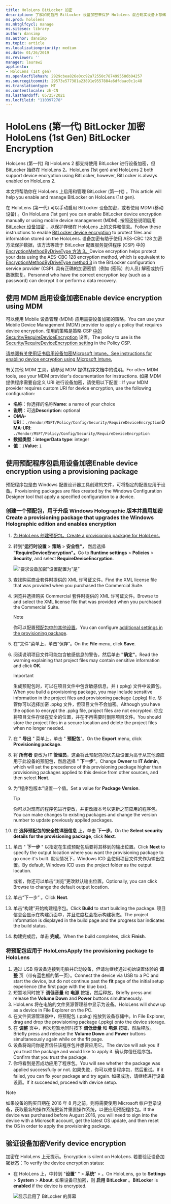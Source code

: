 ```yaml
---
title: HoloLens BitLocker 加密
description: 了解如何启用 BitLocker 设备加密来保护 HoloLens 混合现实设备上存储的文件。
ms.prod: hololens
ms.mktglfcycl: manage
ms.sitesec: library
author: dansimp
ms.author: dansimp
ms.topic: article
ms.localizationpriority: medium
ms.date: 01/26/2019
ms.reviewer: ''
manager: laurawi
appliesto:
- HoloLens (1st gen)
ms.openlocfilehash: 2929cbea826e0cc92a72550c7874995506b94257
ms.sourcegitcommit: 29573e577381a23891e9557884a6dfdaac0c1c48
ms.translationtype: MT
ms.contentlocale: zh-CN
ms.lasthandoff: 05/25/2021
ms.locfileid: "110397278"
---
```

# <a name="hololens-1st-gen-bitlocker-encryption"></a><span data-ttu-id="73dae-103">HoloLens (第一代) BitLocker 加密</span><span class="sxs-lookup"><span data-stu-id="73dae-103">HoloLens (1st Gen) BitLocker Encryption</span></span>

<span data-ttu-id="73dae-104">HoloLens (第一代) 和 HoloLens 2 都支持使用 BitLocker 进行设备加密，但 BitLocker 始终在 HoloLens 2。</span><span class="sxs-lookup"><span data-stu-id="73dae-104">HoloLens (1st gen) and HoloLens 2 both support device encryption using BitLocker, however, BitLocker is always enabled on HoloLens 2.</span></span>

<span data-ttu-id="73dae-105">本文将帮助你在 HoloLens 上启用和管理 BitLocker (第一代) 。</span><span class="sxs-lookup"><span data-stu-id="73dae-105">This article will help you enable and manage BitLocker on HoloLens (1st gen).</span></span>

<span data-ttu-id="73dae-106">在 HoloLens (第一代) 可以手动启用 BitLocker 设备加密，或者使用 MDM (移动设备) 。</span><span class="sxs-lookup"><span data-stu-id="73dae-106">On HoloLens (1st gen) you can enable BitLocker device encryption manually or using mobile device management (MDM).</span></span> <span data-ttu-id="73dae-107">按照这些说明启用 [BitLocker 设备加密](https://docs.microsoft.com/windows/security/information-protection/bitlocker/bitlocker-device-encryption-overview-windows-10#bitlocker-device-encryption) ，以保护存储在 HoloLens 上的文件和信息。</span><span class="sxs-lookup"><span data-stu-id="73dae-107">Follow these instructions to enable [BitLocker device encryption](https://docs.microsoft.com/windows/security/information-protection/bitlocker/bitlocker-device-encryption-overview-windows-10#bitlocker-device-encryption) to protect files and information stored on the HoloLens.</span></span> <span data-ttu-id="73dae-108">设备加密有助于使用 AES-CBC 128 加密方法保护数据，该方法等效于 BitLocker 配置服务提供程序 (CSP) 中的[EncryptionMethodByDriveType 方法 3。](https://docs.microsoft.com/windows/client-management/mdm/bitlocker-csp#encryptionmethodbydrivetype)</span><span class="sxs-lookup"><span data-stu-id="73dae-108">Device encryption helps protect your data using the AES-CBC 128 encryption method, which is equivalent to [EncryptionMethodByDriveType method 3](https://docs.microsoft.com/windows/client-management/mdm/bitlocker-csp#encryptionmethodbydrivetype) in the BitLocker configuration service provider (CSP).</span></span> <span data-ttu-id="73dae-109">具有正确的加密密钥（例如 (密码）的人员) 解密或执行数据恢复。</span><span class="sxs-lookup"><span data-stu-id="73dae-109">Personnel who have the correct encryption key (such as a password) can decrypt it or perform a data recovery.</span></span>

## <a name="enable-device-encryption-using-mdm"></a><span data-ttu-id="73dae-110">使用 MDM 启用设备加密</span><span class="sxs-lookup"><span data-stu-id="73dae-110">Enable device encryption using MDM</span></span>

<span data-ttu-id="73dae-111">可以使用 Mobile 设备管理 (MDM) 应用需要设备加密的策略。</span><span class="sxs-lookup"><span data-stu-id="73dae-111">You can use your Mobile Device Management (MDM) provider to apply a policy that requires device encryption.</span></span> <span data-ttu-id="73dae-112">使用的策略是策略 CSP [中的 Security/RequireDeviceEncryption](https://docs.microsoft.com/windows/client-management/mdm/policy-csp-security#security-requiredeviceencryption) 设置。</span><span class="sxs-lookup"><span data-stu-id="73dae-112">The policy to use is the [Security/RequireDeviceEncryption setting](https://docs.microsoft.com/windows/client-management/mdm/policy-csp-security#security-requiredeviceencryption) in the Policy CSP.</span></span>

[<span data-ttu-id="73dae-113">请参阅有关使用证书启用设备加密Microsoft Intune。</span><span class="sxs-lookup"><span data-stu-id="73dae-113">See instructions for enabling device encryption using Microsoft Intune.</span></span>](https://docs.microsoft.com/intune/compliance-policy-create-windows#windows-holographic-for-business)

<span data-ttu-id="73dae-114">有关其他 MDM 工具，请参阅 MDM 提供程序文档中的说明。</span><span class="sxs-lookup"><span data-stu-id="73dae-114">For other MDM tools, see your MDM provider's documentation for instructions.</span></span> <span data-ttu-id="73dae-115">如果 MDM 提供程序需要自定义 URI 进行设备加密，请使用以下配置：</span><span class="sxs-lookup"><span data-stu-id="73dae-115">If your MDM provider requires custom URI for device encryption, use the following configuration:</span></span>

- <span data-ttu-id="73dae-116">**名称**：你选择的名称</span><span class="sxs-lookup"><span data-stu-id="73dae-116">**Name**: a name of your choice</span></span>
- <span data-ttu-id="73dae-117">**说明**：可选</span><span class="sxs-lookup"><span data-stu-id="73dae-117">**Description**: optional</span></span>
- <span data-ttu-id="73dae-118">**OMA-URI：**`./Vendor/MSFT/Policy/Config/Security/RequireDeviceEncryption`</span><span class="sxs-lookup"><span data-stu-id="73dae-118">**OMA-URI**: `./Vendor/MSFT/Policy/Config/Security/RequireDeviceEncryption`</span></span>
- <span data-ttu-id="73dae-119">**数据类型：integer**</span><span class="sxs-lookup"><span data-stu-id="73dae-119">**Data type**: integer</span></span>
- <span data-ttu-id="73dae-120">**值**：`1`</span><span class="sxs-lookup"><span data-stu-id="73dae-120">**Value**: `1`</span></span>

## <a name="enable-device-encryption-using-a-provisioning-package"></a><span data-ttu-id="73dae-121">使用预配程序包启用设备加密</span><span class="sxs-lookup"><span data-stu-id="73dae-121">Enable device encryption using a provisioning package</span></span>

<span data-ttu-id="73dae-122">预配程序包是由 Windows 配置设计器工具创建的文件，可将指定的配置应用于设备。</span><span class="sxs-lookup"><span data-stu-id="73dae-122">Provisioning packages are files created by the Windows Configuration Designer tool that apply a specified configuration to a device.</span></span> 

### <a name="create-a-provisioning-package-that-upgrades-the-windows-holographic-edition-and-enables-encryption"></a><span data-ttu-id="73dae-123">创建一个预配包，用于升级 Windows Holographic 版本并启用加密</span><span class="sxs-lookup"><span data-stu-id="73dae-123">Create a provisioning package that upgrades the Windows Holographic edition and enables encryption</span></span>

1. [<span data-ttu-id="73dae-124">为 HoloLens 创建预配包。</span><span class="sxs-lookup"><span data-stu-id="73dae-124">Create a provisioning package for HoloLens.</span></span>](hololens-provisioning.md)
1. <span data-ttu-id="73dae-125">转到"**运行时设置**  >  **策略**  >  **安全性"，** 然后选择 **"RequireDeviceEncryption"。**</span><span class="sxs-lookup"><span data-stu-id="73dae-125">Go to **Runtime settings** > **Policies** > **Security**, and select **RequireDeviceEncryption**.</span></span>

    ![“要求设备加密”设置配置为“是”](images/device-encryption.png)

1. <span data-ttu-id="73dae-127">查找购买商业套件时提供的 XML 许可证文件。</span><span class="sxs-lookup"><span data-stu-id="73dae-127">Find the XML license file that was provided when you purchased the Commercial Suite.</span></span>

1. <span data-ttu-id="73dae-128">浏览并选择购买 Commercial 套件时提供的 XML 许可证文件。</span><span class="sxs-lookup"><span data-stu-id="73dae-128">Browse to and select the XML license file that was provided when you purchased the Commercial Suite.</span></span>
    > [!NOTE]
    > <span data-ttu-id="73dae-129">你可以配置[预配包中的其他设置](hololens-provisioning.md)。</span><span class="sxs-lookup"><span data-stu-id="73dae-129">You can configure [additional settings in the provisioning package](hololens-provisioning.md).</span></span>

1. <span data-ttu-id="73dae-130">在“文件”菜单上，单击“保存”。</span><span class="sxs-lookup"><span data-stu-id="73dae-130">On the **File** menu, click **Save**.</span></span> 

1. <span data-ttu-id="73dae-131">阅读说明项目文件可能包含敏感信息的警告，然后单击 **"确定"**。</span><span class="sxs-lookup"><span data-stu-id="73dae-131">Read the warning explaining that project files may contain sensitive information and click **OK**.</span></span>

    > [!IMPORTANT]
    > <span data-ttu-id="73dae-132">生成预配包时，可以在项目文件中包含敏感信息，并 ( ppkg) 文件中设置包。</span><span class="sxs-lookup"><span data-stu-id="73dae-132">When you build a provisioning package, you may include sensitive information in the project files and provisioning package (.ppkg) file.</span></span> <span data-ttu-id="73dae-133">尽管你可以选择加密 .ppkg 文件，但项目文件不会加密。</span><span class="sxs-lookup"><span data-stu-id="73dae-133">Although you have the option to encrypt the .ppkg file, project files are not encrypted.</span></span> <span data-ttu-id="73dae-134">你应将项目文件存储在安全的位置，并在不再需要时删除项目文件。</span><span class="sxs-lookup"><span data-stu-id="73dae-134">You should store the project files in a secure location and delete the project files when no longer needed.</span></span>

1. <span data-ttu-id="73dae-135">在 " **导出** " 菜单上，单击 " **预配包**"。</span><span class="sxs-lookup"><span data-stu-id="73dae-135">On the **Export** menu, click **Provisioning package**.</span></span>
1. <span data-ttu-id="73dae-136">将 **所有者** 更改为 **IT 管理员**，这会将此预配包的优先级设置为高于从其他源应用于此设备的预配包，然后选择 " **下一步**"。</span><span class="sxs-lookup"><span data-stu-id="73dae-136">Change **Owner** to **IT Admin**, which will set the precedence of this provisioning package higher than provisioning packages applied to this device from other sources, and then select **Next**.</span></span>
1. <span data-ttu-id="73dae-137">为“程序包版本”设置一个值。</span><span class="sxs-lookup"><span data-stu-id="73dae-137">Set a value for **Package Version**.</span></span>

    > [!TIP]
    > <span data-ttu-id="73dae-138">你可以对现有的程序包进行更改，并更改版本号以更新之前应用的程序包。</span><span class="sxs-lookup"><span data-stu-id="73dae-138">You can make changes to existing packages and change the version number to update previously applied packages.</span></span>

1. <span data-ttu-id="73dae-139">在 **选择预配包的安全性详细信息** 上，单击 **下一步**。</span><span class="sxs-lookup"><span data-stu-id="73dae-139">On the **Select security details for the provisioning package**, click **Next**.</span></span>
1. <span data-ttu-id="73dae-140">单击 " **下一步** " 以指定在生成预配包后要将其移到的输出位置。</span><span class="sxs-lookup"><span data-stu-id="73dae-140">Click **Next** to specify the output location where you want the provisioning package to go once it's built.</span></span> <span data-ttu-id="73dae-141">默认情况下，Windows ICD 会使用项目文件夹作为输出位置。</span><span class="sxs-lookup"><span data-stu-id="73dae-141">By default, Windows ICD uses the project folder as the output location.</span></span>

    <span data-ttu-id="73dae-142">或者，你还可以单击“浏览”更改默认输出位置。</span><span class="sxs-lookup"><span data-stu-id="73dae-142">Optionally, you can click Browse to change the default output location.</span></span>

1. <span data-ttu-id="73dae-143">单击“下一步”  。</span><span class="sxs-lookup"><span data-stu-id="73dae-143">Click **Next**.</span></span>
1. <span data-ttu-id="73dae-144">单击“构建”开始构建程序包。</span><span class="sxs-lookup"><span data-stu-id="73dae-144">Click **Build** to start building the package.</span></span> <span data-ttu-id="73dae-145">项目信息会显示在构建页面中，并且进度栏会指示构建状态。</span><span class="sxs-lookup"><span data-stu-id="73dae-145">The project information is displayed in the build page and the progress bar indicates the build status.</span></span>
1. <span data-ttu-id="73dae-146">构建完成后，单击 **完成**。</span><span class="sxs-lookup"><span data-stu-id="73dae-146">When the build completes, click **Finish**.</span></span>

### <a name="apply-the-provisioning-package-to-hololens"></a><span data-ttu-id="73dae-147">将预配包应用于 HoloLens</span><span class="sxs-lookup"><span data-stu-id="73dae-147">Apply the provisioning package to HoloLens</span></span>

1. <span data-ttu-id="73dae-148">通过 USB 将设备连接到电脑并启动设备，但请勿继续通过初始设置体验的 **调整** 页（带有蓝色框的第一页）。</span><span class="sxs-lookup"><span data-stu-id="73dae-148">Connect the device via USB to a PC and start the device, but do not continue past the **fit** page of the initial setup experience (the first page with the blue box).</span></span>
1. <span data-ttu-id="73dae-149">短暂地同时按下 **调低音量** 和 **电源** 按钮，然后释放。</span><span class="sxs-lookup"><span data-stu-id="73dae-149">Briefly press and release the **Volume Down** and **Power** buttons simultaneously.</span></span>
1. <span data-ttu-id="73dae-150">HoloLens 将在电脑的文件资源管理器中显示为设备。</span><span class="sxs-lookup"><span data-stu-id="73dae-150">HoloLens will show up as a device in File Explorer on the PC.</span></span>
1. <span data-ttu-id="73dae-151">在文件资源管理器中，将预配包 (.ppkg) 拖放到设备存储中。</span><span class="sxs-lookup"><span data-stu-id="73dae-151">In File Explorer, drag and drop the provisioning package (.ppkg) onto the device storage.</span></span>
1. <span data-ttu-id="73dae-152">在 **调整** 页中，再次短暂地同时按下 **调低音量** 和 **电源** 按钮，然后释放。</span><span class="sxs-lookup"><span data-stu-id="73dae-152">Briefly press and release the **Volume Down** and **Power** buttons simultaneously again while on the **fit** page.</span></span>
1. <span data-ttu-id="73dae-153">设备将询问你是否信任该程序包并想要应用它。</span><span class="sxs-lookup"><span data-stu-id="73dae-153">The device will ask you if you trust the package and would like to apply it.</span></span> <span data-ttu-id="73dae-154">确认你信任程序包。</span><span class="sxs-lookup"><span data-stu-id="73dae-154">Confirm that you trust the package.</span></span>
1. <span data-ttu-id="73dae-155">你将看到是否成功应用了程序包。</span><span class="sxs-lookup"><span data-stu-id="73dae-155">You will see whether the package was applied successfully or not.</span></span> <span data-ttu-id="73dae-156">如果失败，你可以修复程序包，然后重试。</span><span class="sxs-lookup"><span data-stu-id="73dae-156">If it failed, you can fix your package and try again.</span></span> <span data-ttu-id="73dae-157">如果成功，请继续进行设备设置。</span><span class="sxs-lookup"><span data-stu-id="73dae-157">If it succeeded, proceed with device setup.</span></span>

> [!NOTE]
> <span data-ttu-id="73dae-158">如果设备的购买日期在 2016 年 8 月之前，则将需要使用 Microsoft 帐户登录设备，获取最新的操作系统更新并重置操作系统，以便应用预配程序包。</span><span class="sxs-lookup"><span data-stu-id="73dae-158">If the device was purchased before August 2016, you will need to sign into the device with a Microsoft account, get the latest OS update, and then reset the OS in order to apply the provisioning package.</span></span>

## <a name="verify-device-encryption"></a><span data-ttu-id="73dae-159">验证设备加密</span><span class="sxs-lookup"><span data-stu-id="73dae-159">Verify device encryption</span></span>

<span data-ttu-id="73dae-160">加密在 HoloLens 上无提示。</span><span class="sxs-lookup"><span data-stu-id="73dae-160">Encryption is silent on HoloLens.</span></span> <span data-ttu-id="73dae-161">若要验证设备加密状态：</span><span class="sxs-lookup"><span data-stu-id="73dae-161">To verify the device encryption status:</span></span>

- <span data-ttu-id="73dae-162">在 HoloLens 上，中转到 "**设置**" "  >  **系统**"  >  。</span><span class="sxs-lookup"><span data-stu-id="73dae-162">On HoloLens, go to **Settings** > **System** > **About**.</span></span> <span data-ttu-id="73dae-163">如果设备已加密，则 **启用** **BitLocker** 。</span><span class="sxs-lookup"><span data-stu-id="73dae-163">**BitLocker** is **enabled** if the device is encrypted.</span></span> 

    ![显示启用了 BitLocker 的屏幕](images/about-encryption.png)
